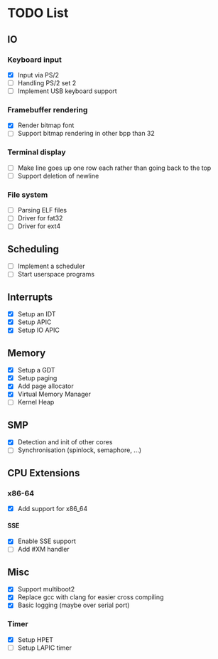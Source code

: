 # TODO List

## IO

### Keyboard input

- [x] Input via PS/2
- [ ] Handling PS/2 set 2
- [ ] Implement USB keyboard support

### Framebuffer rendering

- [x] Render bitmap font
- [ ] Support bitmap rendering in other bpp than 32

### Terminal display

- [ ] Make line goes up one row each rather than going back to the top
- [ ] Support deletion of newline

### File system

- [ ] Parsing ELF files
- [ ] Driver for fat32
- [ ] Driver for ext4

## Scheduling

- [ ] Implement a scheduler
- [ ] Start userspace programs

## Interrupts

- [x] Setup an IDT
- [x] Setup APIC
- [x] Setup IO APIC

## Memory

- [x] Setup a GDT
- [x] Setup paging
- [x] Add page allocator
- [x] Virtual Memory Manager
- [ ] Kernel Heap

## SMP

- [x] Detection and init of other cores
- [ ] Synchronisation (spinlock, semaphore, ...)

## CPU Extensions

### x86-64

- [x] Add support for x86_64

#### SSE

- [x] Enable SSE support
- [ ] Add #XM handler

## Misc

- [x] Support multiboot2
- [x] Replace gcc with clang for easier cross compiling
- [x] Basic logging (maybe over serial port)

### Timer
- [x] Setup HPET
- [ ] Setup LAPIC timer
